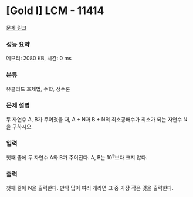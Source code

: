 # [Gold I] LCM - 11414 

[문제 링크](https://www.acmicpc.net/problem/11414) 

### 성능 요약

메모리: 2080 KB, 시간: 0 ms

### 분류

유클리드 호제법, 수학, 정수론

### 문제 설명

<p>두 자연수 A, B가 주어졌을 때, A + N과 B + N의 최소공배수가 최소가 되는 자연수 N을 구하시오.</p>

### 입력 

 <p>첫째 줄에 두 자연수 A와 B가 주어진다. A, B는 10<sup>9</sup>보다 크지 않다.</p>

### 출력 

 <p>첫째 줄에 N을 출력한다. 만약 답이 여러 개라면 그 중 가장 작은 것을 출력한다.</p>

